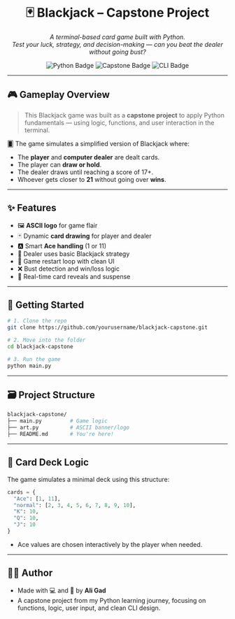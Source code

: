 <h1 align="center">🃏 Blackjack – Capstone Project</h1>

<p align="center">
  <i>A terminal-based card game built with Python.<br>
  Test your luck, strategy, and decision-making — can you beat the dealer without going bust?</i>
</p>

<p align="center">
  <img src="https://img.shields.io/badge/Python-3.10+-blue?style=flat-square&logo=python" alt="Python Badge" />
  <img src="https://img.shields.io/badge/Project-Capstone-orange?style=flat-square" alt="Capstone Badge" />
  <img src="https://img.shields.io/badge/Game-Type--CLI-green?style=flat-square" alt="CLI Badge" />
</p>

---

## 🎮 Gameplay Overview

> This Blackjack game was built as a **capstone project** to apply Python fundamentals — using logic, functions, and user interaction in the terminal.

🂠 The game simulates a simplified version of Blackjack where:
- The **player** and **computer dealer** are dealt cards.
- The player can **draw or hold**.
- The dealer draws until reaching a score of 17+.
- Whoever gets closer to **21** without going over **wins**.

---

## ✨ Features

- 🖼️ **ASCII logo** for game flair  
- 🃏 Dynamic **card drawing** for player and dealer  
- 🅰️ Smart **Ace handling** (1 or 11)  
- 🧠 Dealer uses basic Blackjack strategy  
- 🔁 Game restart loop with clean UI  
- ❌ Bust detection and win/loss logic  
- 🎯 Real-time card reveals and suspense  

---

## 🚀 Getting Started

```bash
# 1. Clone the repo
git clone https://github.com/yourusername/blackjack-capstone.git

# 2. Move into the folder
cd blackjack-capstone

# 3. Run the game
python main.py
```

---

## 🗃️ Project Structure

```bash
blackjack-capstone/
├── main.py         # Game logic
├── art.py          # ASCII banner/logo
├── README.md       # You're here!
```

---

## 🧠 Card Deck Logic

The game simulates a minimal deck using this structure:

```python
cards = {
  "Ace": [1, 11],
  "normal": [2, 3, 4, 5, 6, 7, 8, 9, 10],
  "K": 10,
  "Q": 10,
  "J": 10
}
```

- Ace values are chosen interactively by the player when needed.

---

## 👨‍💻 Author

- Made with 💻 and 🧠 by **Ali Gad**  
- A capstone project from my Python learning journey, focusing on functions, logic, user input, and clean CLI design.
